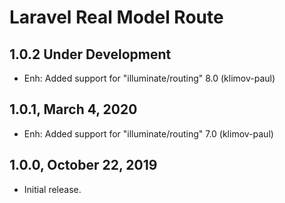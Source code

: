 Laravel Real Model Route
========================

1.0.2 Under Development
-----------------------

- Enh: Added support for "illuminate/routing" 8.0 (klimov-paul)


1.0.1, March 4, 2020
--------------------

- Enh: Added support for "illuminate/routing" 7.0 (klimov-paul)


1.0.0, October 22, 2019
-----------------------

- Initial release.
